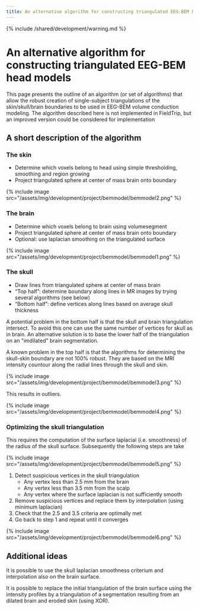 ```yaml
---
title: An alternative algorithm for constructing triangulated EEG-BEM head models
---
```


{% include /shared/development/warning.md %}

# An alternative algorithm for constructing triangulated EEG-BEM head models

This page presents the outline of an algorithm (or set of algorithms) that allow the robust creation of single-subject triangulations of the skin/skull/brain boundaries to be used in EEG-BEM volume conduction modeling. The algorithm described here is not implemented in FieldTrip, but an improved version could be considered for implementation

## A short description of the algorithm

### The skin

- Determine which voxels belong to head using simple thresholding, smoothing and region growing
- Project triangulated sphere at center of mass brain onto boundary

{% include image src="/assets/img/development/project/bemmodel/bemmodel2.png" %}

### The brain

- Determine which voxels belong to brain using volumesegment
- Project triangulated sphere at center of mass brain onto boundary
- Optional: use laplacian smoothing on the triangulated surface

{% include image src="/assets/img/development/project/bemmodel/bemmodel1.png" %}

### The skull

- Draw lines from triangulated sphere at center of mass brain
- “Top half”: determine boundary along lines in MR images by trying several algorithms (see below)
- “Bottom half”: define vertices along lines based on average skull thickness

A potential problem in the bottom half is that the skull and brain triangulation intersect. To avoid this one can use the same number of vertices for skull as in brain. An alternative solution is to base the lower half of the triangulation on an "imdilated" brain segmentation.

A known problem in the top half is that the algorithms for determining the skull-skin boundary are not 100% robust. They are based on the MRI intensity countour along the radial lines through the skull and skin.

{% include image src="/assets/img/development/project/bemmodel/bemmodel3.png" %}

This results in outliers.

{% include image src="/assets/img/development/project/bemmodel/bemmodel4.png" %}

### Optimizing the skull triangulation

This requires the computation of the surface laplacial (i.e. smoothness) of the radius of the skull surface. Subsequently the following steps are take

{% include image src="/assets/img/development/project/bemmodel/bemmodel5.png" %}

1.  Detect suspicious vertices in the skull triangulation
    - Any vertex less than 2.5 mm from the brain
    - Any vertex less than 3.5 mm from the scalp
    - Any vertex where the surface laplacian is not sufficiently smooth
2.  Remove suspicious vertices and replace them by interpolation (using minimum laplacian)
3.  Check that the 2.5 and 3.5 criteria are optimally met
4.  Go back to step 1 and repeat until it converges

{% include image src="/assets/img/development/project/bemmodel/bemmodel6.png" %}

## Additional ideas

It is possible to use the skull laplacian smoothness criterium and interpolation also on the brain surface.

It is possible to replace the initial triangulation of the brain surface using the intensity profiles by a triangulation of a segmentation resulting from an dilated brain and eroded skin (using XOR).
